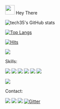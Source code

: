 <img src="https://raw.githubusercontent.com/MartinHeinz/MartinHeinz/master/wave.gif" width="30px"> Hey There

![tech35's GitHub stats](https://github-readme-stats.vercel.app/api?username=tech35&count_private=true)

[![Top Langs](https://github-readme-stats.vercel.app/api/top-langs/?username=tech35)](https://github.com/anuraghazra/github-readme-stats)

[![Hits](https://hits.seeyoufarm.com/api/count/incr/badge.svg?url=https%3A%2F%2Ftech35.github.io&count_bg=%2379C83D&title_bg=%23555555&icon=github.svg&icon_color=%23E7E7E7&title=Site+Views&edge_flat=false)](https://hits.seeyoufarm.com)

[![](https://img.shields.io/badge/GitHub-100000?style=for-the-badge&logo=github&logoColor=white)](https://github.com/tech35)

Skills:

<img src="https://img.shields.io/badge/Dart-0175C2?style=for-the-badge&logo=dart&logoColor=white">  <img src="https://img.shields.io/badge/Python-3776AB?style=for-the-badge&logo=python&logoColor=white">  <img src="https://img.shields.io/badge/HTML5-E34F26?style=for-the-badge&logo=html5&logoColor=white">  <img src="https://img.shields.io/badge/Markdown-000000?style=for-the-badge&logo=markdown&logoColor=white">  <img src="https://img.shields.io/badge/Flask-000000?style=for-the-badge&logo=flask&logoColor=white">  <img src="https://img.shields.io/badge/Django-092E20?style=for-the-badge&logo=django&logoColor=white">

<img src="https://img.shields.io/badge/JavaScript-323330?style=for-the-badge&logo=javascript&logoColor=F7DF1E"> 

Contact:

[![](https://img.shields.io/badge/Gmail-D14836?style=for-the-badge&logo=gmail&logoColor=white)](mailto:asgharbilawal6@gmail.com) [![](https://img.shields.io/badge/ProtonMail-8B89CC?style=for-the-badge&logo=protonmail&logoColor=white)](mailto:35tech@protonmail.com) [![](https://img.shields.io/badge/Reddit-FF4500?style=for-the-badge&logo=reddit&logoColor=white)](https://reddit.com/user/tech35/) [![Gitter](https://badges.gitter.im/tech35/community.svg)](https://gitter.im/tech35/community?utm_source=badge&utm_medium=badge&utm_campaign=pr-badge)

